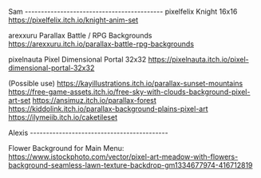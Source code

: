 Sam -------------------------------------------
pixelfelix
Knight 16x16
https://pixelfelix.itch.io/knight-anim-set

arexxuru
Parallax Battle / RPG Backgrounds
https://arexxuru.itch.io/parallax-battle-rpg-backgrounds

pixelnauta
Pixel Dimensional Portal 32x32
https://pixelnauta.itch.io/pixel-dimensional-portal-32x32

(Possible use)
https://kayillustrations.itch.io/parallax-sunset-mountains
https://free-game-assets.itch.io/free-sky-with-clouds-background-pixel-art-set
https://ansimuz.itch.io/parallax-forest
https://kiddolink.itch.io/parallax-background-plains-pixel-art
https://ilymeiib.itch.io/caketileset


Alexis -------------------------------------------

Flower Background for Main Menu: https://www.istockphoto.com/vector/pixel-art-meadow-with-flowers-background-seamless-lawn-texture-backdrop-gm1334677974-416712819
